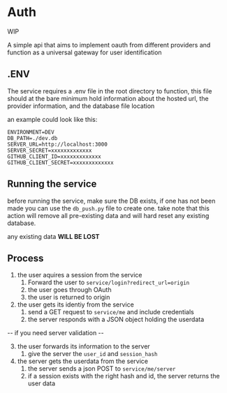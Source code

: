 # Auth

WIP

A simple api that aims to implement oauth from different providers and function
as a universal gateway for user identification

## .ENV
The service requires a .env file in the root directory to function,
this file should at the bare minimum hold information about the hosted url,
the provider information, and the database file location

an example could look like this:
```
ENVIRONMENT=DEV
DB_PATH=./dev.db
SERVER_URL=http://localhost:3000
SERVER_SECRET=xxxxxxxxxxxxx
GITHUB_CLIENT_ID=xxxxxxxxxxxxx
GITHUB_CLIENT_SECRET=xxxxxxxxxxxxx
```

## Running the service
before running the service, make sure the DB exists,
if one has not been made you can use the `db_push.py`
file to create one. take note that this action will remove all
pre-existing data and will hard reset any existing database.

any existing data **WILL BE LOST**

## Process
1. the user aquires a session from the service
   1. Forward the user to `service/login?redirect_url=origin`
   2. the user goes through OAuth
   3. the user is returned to origin
2. the user gets its identiy from the service
   1. send a GET request to `service/me` and include credentials
   2. the server responds with a JSON object holding the userdata

-- if you need server validation --

3. the user forwards its information to the server
   1. give the server the `user_id` and `session_hash`
4. the server gets the userdata from the service
   1. the server sends a json POST to `service/me/server`
   2. if a session exists with the right hash and id, the server returns the user data
